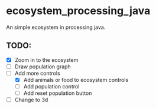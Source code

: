 # ecosystem_processing_java
An simple ecosystem in processing java.

## TODO:
* [x] Zoom in to the ecosystem
* [ ] Draw population graph
* [ ] Add more controls
    * [x] Add animals or food to ecosystem controls
    * [ ] Add population control
    * [ ] Add reset population button
* [ ] Change to 3d